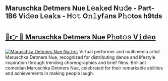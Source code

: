 ## Maruschka Detmers Nue L𝚎a𝚔ed N𝚞𝚍e - Part-1B6 Vi𝚍𝚎o L𝚎a𝚔s - H𝚘𝚝 O𝚗𝚕yf𝚊ns P𝚑𝚘tos h9tds

# <h2><a href="http://kfdfpom.oniu.top/?m=Maruschka+Detmers+Nue">🔗👉 🔴 Maruschka Detmers Nue P𝚑ot𝚘𝚜 V𝚒d𝚎o</a></h2>

[![Maruschka Detmers Nue Nu𝚍e𝚜](https://i.imgur.com/0qMVB7G.gif)](http://kfdfpom.oniu.top/?m=Maruschka+Detmers+Nue)
Virtual performer and multimedia artist Maruschka Detmers Nue, recognized for distributing dance and lifestyle inspiration through trending choreographies and brief films. Brilliant comedian Maruschka Detmers Nue, celebrated for their remarkable abilities and achievements in making people laugh.  
